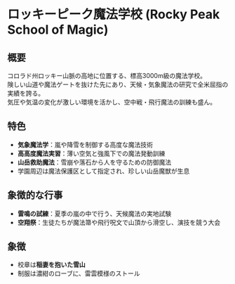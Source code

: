 # ロッキーピーク魔法学校 (Rocky Peak School of Magic)

## 概要
コロラド州ロッキー山脈の高地に位置する、標高3000m級の魔法学校。  
険しい山道や魔法ゲートを抜けた先にあり、天候・気象魔法の研究で全米屈指の実績を誇る。  
気圧や気温の変化が激しい環境を活かし、空中戦・飛行魔法の訓練も盛ん。

## 特色
- **気象魔法学**：嵐や降雪を制御する高度な魔法技術  
- **高高度魔法実習**：薄い空気と強風下での魔法発動訓練  
- **山岳救助魔法**：雪崩や落石から人を守るための防御魔法  
- 学園周辺は魔法保護区として指定され、珍しい山岳魔獣が生息

## 象徴的な行事
- **雷鳴の試練**：夏季の嵐の中で行う、天候魔法の実地試験  
- **空翔祭**：生徒たちが魔法箒や飛行呪文で山頂から滑空し、演技を競う大会

## 象徴
- 校章は**稲妻を抱いた雪山**
- 制服は濃紺のローブに、雷雲模様のストール